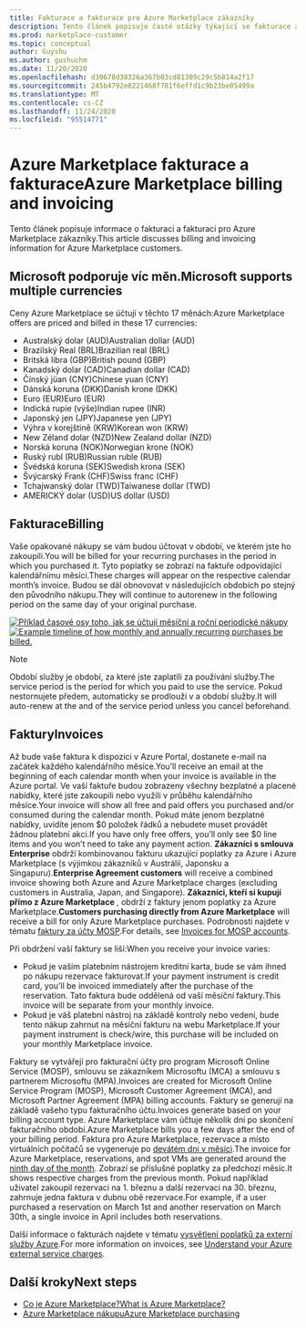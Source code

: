 ```yaml
---
title: Fakturace a fakturace pro Azure Marketplace zákazníky
description: Tento článek popisuje časté otázky týkající se fakturace a fakturace pro Azure Marketplace zákazníky.
ms.prod: marketplace-customer
ms.topic: conceptual
author: Guyshu
ms.author: gushuchm
ms.date: 11/20/2020
ms.openlocfilehash: d30678d38326a367b03cd81309c29c5b814a2f17
ms.sourcegitcommit: 245b4792e8221468f781f6effd1c9b23be05499a
ms.translationtype: MT
ms.contentlocale: cs-CZ
ms.lasthandoff: 11/24/2020
ms.locfileid: "95514771"
---
```

# <a name="azure-marketplace-billing-and-invoicing"></a><span data-ttu-id="a73fd-103">Azure Marketplace fakturace a fakturace</span><span class="sxs-lookup"><span data-stu-id="a73fd-103">Azure Marketplace billing and invoicing</span></span>

<span data-ttu-id="a73fd-104">Tento článek popisuje informace o fakturaci a fakturaci pro Azure Marketplace zákazníky.</span><span class="sxs-lookup"><span data-stu-id="a73fd-104">This article discusses billing and invoicing information for Azure Marketplace customers.</span></span>

## <a name="microsoft-supports-multiple-currencies"></a><span data-ttu-id="a73fd-105">Microsoft podporuje víc měn.</span><span class="sxs-lookup"><span data-stu-id="a73fd-105">Microsoft supports multiple currencies</span></span>

<span data-ttu-id="a73fd-106">Ceny Azure Marketplace se účtují v těchto 17 měnách:</span><span class="sxs-lookup"><span data-stu-id="a73fd-106">Azure Marketplace offers are priced and billed in these 17 currencies:</span></span>

- <span data-ttu-id="a73fd-107">Australský dolar (AUD)</span><span class="sxs-lookup"><span data-stu-id="a73fd-107">Australian dollar (AUD)</span></span>
- <span data-ttu-id="a73fd-108">Brazilský Real (BRL)</span><span class="sxs-lookup"><span data-stu-id="a73fd-108">Brazilian real (BRL)</span></span>
- <span data-ttu-id="a73fd-109">Britská libra (GBP)</span><span class="sxs-lookup"><span data-stu-id="a73fd-109">British pound (GBP)</span></span>
- <span data-ttu-id="a73fd-110">Kanadský dolar (CAD)</span><span class="sxs-lookup"><span data-stu-id="a73fd-110">Canadian dollar (CAD)</span></span>
- <span data-ttu-id="a73fd-111">Čínský jüan (CNY)</span><span class="sxs-lookup"><span data-stu-id="a73fd-111">Chinese yuan (CNY)</span></span>
- <span data-ttu-id="a73fd-112">Dánská koruna (DKK)</span><span class="sxs-lookup"><span data-stu-id="a73fd-112">Danish krone (DKK)</span></span>
- <span data-ttu-id="a73fd-113">Euro (EUR)</span><span class="sxs-lookup"><span data-stu-id="a73fd-113">Euro (EUR)</span></span>
- <span data-ttu-id="a73fd-114">Indická rupie (výše)</span><span class="sxs-lookup"><span data-stu-id="a73fd-114">Indian rupee (INR)</span></span>
- <span data-ttu-id="a73fd-115">Japonský jen (JPY)</span><span class="sxs-lookup"><span data-stu-id="a73fd-115">Japanese yen (JPY)</span></span>
- <span data-ttu-id="a73fd-116">Výhra v korejštině (KRW)</span><span class="sxs-lookup"><span data-stu-id="a73fd-116">Korean won (KRW)</span></span>
- <span data-ttu-id="a73fd-117">New Zéland dolar (NZD)</span><span class="sxs-lookup"><span data-stu-id="a73fd-117">New Zealand dollar (NZD)</span></span>
- <span data-ttu-id="a73fd-118">Norská koruna (NOK)</span><span class="sxs-lookup"><span data-stu-id="a73fd-118">Norwegian krone (NOK)</span></span>
- <span data-ttu-id="a73fd-119">Ruský rubl (RUB)</span><span class="sxs-lookup"><span data-stu-id="a73fd-119">Russian ruble (RUB)</span></span>
- <span data-ttu-id="a73fd-120">Švédská koruna (SEK)</span><span class="sxs-lookup"><span data-stu-id="a73fd-120">Swedish krona (SEK)</span></span>
- <span data-ttu-id="a73fd-121">Švýcarský Frank (CHF)</span><span class="sxs-lookup"><span data-stu-id="a73fd-121">Swiss franc (CHF)</span></span>
- <span data-ttu-id="a73fd-122">Tchajwanský dolar (TWD)</span><span class="sxs-lookup"><span data-stu-id="a73fd-122">Taiwanese dollar (TWD)</span></span>
- <span data-ttu-id="a73fd-123">AMERICKÝ dolar (USD)</span><span class="sxs-lookup"><span data-stu-id="a73fd-123">US dollar (USD)</span></span>

## <a name="billing"></a><span data-ttu-id="a73fd-124">Fakturace</span><span class="sxs-lookup"><span data-stu-id="a73fd-124">Billing</span></span>

<span data-ttu-id="a73fd-125">Vaše opakované nákupy se vám budou účtovat v období, ve kterém jste ho zakoupili.</span><span class="sxs-lookup"><span data-stu-id="a73fd-125">You will be billed for your recurring purchases in the period in which you purchased it.</span></span> <span data-ttu-id="a73fd-126">Tyto poplatky se zobrazí na faktuře odpovídající kalendářnímu měsíci.</span><span class="sxs-lookup"><span data-stu-id="a73fd-126">These charges will appear on the respective calendar month’s invoice.</span></span> <span data-ttu-id="a73fd-127">Budou se dál obnovovat v následujících obdobích po stejný den původního nákupu.</span><span class="sxs-lookup"><span data-stu-id="a73fd-127">They will continue to autorenew in the following period on the same day of your original purchase.</span></span>

<span data-ttu-id="a73fd-128">[![Příklad časové osy toho, jak se účtují měsíční a roční periodické nákupy](media/billing/billing-charges-recurring.png)](media/billing/billing-charges-recurring.png#lightbox)</span><span class="sxs-lookup"><span data-stu-id="a73fd-128">[![Example timeline of how monthly and annually recurring purchases be billed.](media/billing/billing-charges-recurring.png)](media/billing/billing-charges-recurring.png#lightbox)</span></span>

>[!NOTE]
> <span data-ttu-id="a73fd-129">Období služby je období, za které jste zaplatili za používání služby.</span><span class="sxs-lookup"><span data-stu-id="a73fd-129">The service period is the period for which you paid to use the service.</span></span> <span data-ttu-id="a73fd-130">Pokud nestornujete předem, automaticky se prodlouží v a období služby.</span><span class="sxs-lookup"><span data-stu-id="a73fd-130">It will auto-renew at the and of the service period unless you cancel beforehand.</span></span>

## <a name="invoices"></a><span data-ttu-id="a73fd-131">Faktury</span><span class="sxs-lookup"><span data-stu-id="a73fd-131">Invoices</span></span>

<span data-ttu-id="a73fd-132">Až bude vaše faktura k dispozici v Azure Portal, dostanete e-mail na začátek každého kalendářního měsíce.</span><span class="sxs-lookup"><span data-stu-id="a73fd-132">You’ll receive an email at the beginning of each calendar month when your invoice is available in the Azure portal.</span></span> <span data-ttu-id="a73fd-133">Ve vaší faktuře budou zobrazeny všechny bezplatné a placené nabídky, které jste zakoupili nebo využili v průběhu kalendářního měsíce.</span><span class="sxs-lookup"><span data-stu-id="a73fd-133">Your invoice will show all free and paid offers you purchased and/or consumed during the calendar month.</span></span> <span data-ttu-id="a73fd-134">Pokud máte jenom bezplatné nabídky, uvidíte jenom $0 položek řádků a nebudete muset provádět žádnou platební akci.</span><span class="sxs-lookup"><span data-stu-id="a73fd-134">If you have only free offers, you’ll only see $0 line items and you won’t need to take any payment action.</span></span> <span data-ttu-id="a73fd-135">**Zákazníci s smlouva Enterprise** obdrží kombinovanou fakturu ukazující poplatky za Azure i Azure Marketplace (s výjimkou zákazníků v Austrálii, Japonsku a Singapuru).</span><span class="sxs-lookup"><span data-stu-id="a73fd-135">**Enterprise Agreement customers** will receive a combined invoice showing both Azure and Azure Marketplace charges (excluding customers in Australia, Japan, and Singapore).</span></span> <span data-ttu-id="a73fd-136">**Zákazníci, kteří si kupují přímo z Azure Marketplace** , obdrží z faktury jenom poplatky za Azure Marketplace.</span><span class="sxs-lookup"><span data-stu-id="a73fd-136">**Customers purchasing directly from Azure Marketplace** will receive a bill for only Azure Marketplace purchases.</span></span> <span data-ttu-id="a73fd-137">Podrobnosti najdete v tématu [faktury za účty MOSP](/azure/cost-management-billing/understand/download-azure-invoice#invoices-for-mosp-billing-accounts).</span><span class="sxs-lookup"><span data-stu-id="a73fd-137">For details, see [Invoices for MOSP accounts](/azure/cost-management-billing/understand/download-azure-invoice#invoices-for-mosp-billing-accounts).</span></span>

<span data-ttu-id="a73fd-138">Při obdržení vaší faktury se liší:</span><span class="sxs-lookup"><span data-stu-id="a73fd-138">When you receive your invoice varies:</span></span>

- <span data-ttu-id="a73fd-139">Pokud je vaším platebním nástrojem kreditní karta, bude se vám ihned po nákupu rezervace fakturovat.</span><span class="sxs-lookup"><span data-stu-id="a73fd-139">If your payment instrument is credit card, you’ll be invoiced immediately after the purchase of the reservation.</span></span> <span data-ttu-id="a73fd-140">Tato faktura bude oddělená od vaší měsíční faktury.</span><span class="sxs-lookup"><span data-stu-id="a73fd-140">This invoice will be separate from your monthly invoice.</span></span>
- <span data-ttu-id="a73fd-141">Pokud je váš platební nástroj na základě kontroly nebo vedení, bude tento nákup zahrnut na měsíční fakturu na webu Marketplace.</span><span class="sxs-lookup"><span data-stu-id="a73fd-141">If your payment instrument is check/wire, this purchase will be included on your monthly Marketplace invoice.</span></span>

<span data-ttu-id="a73fd-142">Faktury se vytvářejí pro fakturační účty pro program Microsoft Online Service (MOSP), smlouvu se zákazníkem Microsoftu (MCA) a smlouvu s partnerem Microsoftu (MPA).</span><span class="sxs-lookup"><span data-stu-id="a73fd-142">Invoices are created for Microsoft Online Service Program (MOSP), Microsoft Customer Agreement (MCA), and Microsoft Partner Agreement (MPA) billing accounts.</span></span> <span data-ttu-id="a73fd-143">Faktury se generují na základě vašeho typu fakturačního účtu.</span><span class="sxs-lookup"><span data-stu-id="a73fd-143">Invoices generate based on your billing account type.</span></span> <span data-ttu-id="a73fd-144">Azure Marketplace vám účtuje několik dní po skončení fakturačního období.</span><span class="sxs-lookup"><span data-stu-id="a73fd-144">Azure Marketplace bills you a few days after the end of your billing period.</span></span> <span data-ttu-id="a73fd-145">Faktura pro Azure Marketplace, rezervace a místo virtuálních počítačů se vygeneruje po [devátém dni v měsíci](/azure/cost-management-billing/understand/download-azure-invoice#invoices-for-mosp-billing-accounts).</span><span class="sxs-lookup"><span data-stu-id="a73fd-145">The invoice for Azure Marketplace, reservations, and spot VMs are generated around the [ninth day of the month](/azure/cost-management-billing/understand/download-azure-invoice#invoices-for-mosp-billing-accounts).</span></span> <span data-ttu-id="a73fd-146">Zobrazí se příslušné poplatky za předchozí měsíc.</span><span class="sxs-lookup"><span data-stu-id="a73fd-146">It shows respective charges from the previous month.</span></span> <span data-ttu-id="a73fd-147">Pokud například uživatel zakoupil rezervaci na 1. březnu a další rezervaci na 30. březnu, zahrnuje jedna faktura v dubnu obě rezervace.</span><span class="sxs-lookup"><span data-stu-id="a73fd-147">For example, if a user purchased a reservation on March 1st and another reservation on March 30th, a single invoice in April includes both reservations.</span></span>

<span data-ttu-id="a73fd-148">Další informace o fakturách najdete v tématu [vysvětlení poplatků za externí služby Azure](/azure/cost-management-billing/understand/understand-azure-marketplace-charges).</span><span class="sxs-lookup"><span data-stu-id="a73fd-148">For more information on invoices, see [Understand your Azure external service charges](/azure/cost-management-billing/understand/understand-azure-marketplace-charges).</span></span>

## <a name="next-steps"></a><span data-ttu-id="a73fd-149">Další kroky</span><span class="sxs-lookup"><span data-stu-id="a73fd-149">Next steps</span></span>

- [<span data-ttu-id="a73fd-150">Co je Azure Marketplace?</span><span class="sxs-lookup"><span data-stu-id="a73fd-150">What is Azure Marketplace?</span></span>](azure-marketplace-overview.md)
- [<span data-ttu-id="a73fd-151">Azure Marketplace nákupu</span><span class="sxs-lookup"><span data-stu-id="a73fd-151">Azure Marketplace purchasing</span></span>](azure-purchasing-invoicing.md)
